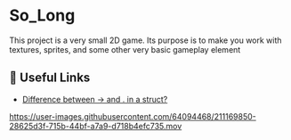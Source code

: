 # So_Long
This project is a very small 2D game. Its purpose is to make you work with textures, sprites, and some other very basic gameplay element
## 📌 Useful Links

* [Difference between -> and . in a struct?](https://stackoverflow.com/questions/5998599/difference-between-and-in-a-struct)

https://user-images.githubusercontent.com/64094468/211169850-28625d3f-715b-44bf-a7a9-d718b4efc735.mov
